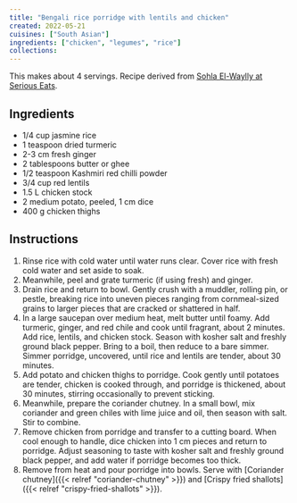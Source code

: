 ```yaml
---
title: "Bengali rice porridge with lentils and chicken"
created: 2022-05-21
cuisines: ["South Asian"]
ingredients: ["chicken", "legumes", "rice"]
collections:
---
```


This makes about 4 servings. Recipe derived from [Sohla El-Waylly at Serious Eats](https://www.seriouseats.com/bengali-rice-porridge-with-lentils-and-chicken).

## Ingredients

- 1/4 cup jasmine rice
- 1 teaspoon dried turmeric
- 2-3 cm fresh ginger
- 2 tablespoons butter or ghee
- 1/2 teaspoon Kashmiri red chilli powder
- 3/4 cup red lentils
- 1.5 L chicken stock
- 2 medium potato, peeled, 1 cm dice
- 400 g chicken thighs

## Instructions

1. Rinse rice with cold water until water runs clear. Cover rice with fresh cold water and set aside to soak.
2. Meanwhile, peel and grate turmeric (if using fresh) and ginger.
3. Drain rice and return to bowl. Gently crush with a muddler, rolling pin, or pestle, breaking rice into uneven pieces ranging from cornmeal-sized grains to larger pieces that are cracked or shattered in half.
4. In a large saucepan over medium heat, melt butter until foamy. Add turmeric, ginger, and red chile and cook until fragrant, about 2 minutes. Add rice, lentils, and chicken stock. Season with kosher salt and freshly ground black pepper. Bring to a boil, then reduce to a bare simmer. Simmer porridge, uncovered, until rice and lentils are tender, about 30 minutes.
5. Add potato and chicken thighs to porridge. Cook gently until potatoes are tender, chicken is cooked through, and porridge is thickened, about 30 minutes, stirring occasionally to prevent sticking.
6. Meanwhile, prepare the coriander chutney. In a small bowl, mix coriander and green chiles with lime juice and oil, then season with salt. Stir to combine.
7. Remove chicken from porridge and transfer to a cutting board. When cool enough to handle, dice chicken into 1 cm pieces and return to porridge. Adjust seasoning to taste with kosher salt and freshly ground black pepper, and add water if porridge becomes too thick.
8. Remove from heat and pour porridge into bowls. Serve with [Coriander chutney]({{< relref "coriander-chutney" >}}) and [Crispy fried shallots]({{< relref "crispy-fried-shallots" >}}).
